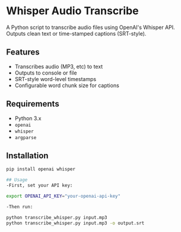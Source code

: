 # Whisper Audio Transcribe

A Python script to transcribe audio files using OpenAI's Whisper API. Outputs clean text or time-stamped captions (SRT-style).

## Features
- Transcribes audio (MP3, etc) to text
- Outputs to console or file
- SRT-style word-level timestamps
- Configurable word chunk size for captions

## Requirements
- Python 3.x
- `openai`
- `whisper`
- `argparse`

## Installation
```bash
pip install openai whisper

## Usage
-First, set your API key:

export OPENAI_API_KEY="your-openai-api-key"

-Then run:

python transcribe_whisper.py input.mp3
python transcribe_whisper.py input.mp3 -o output.srt
